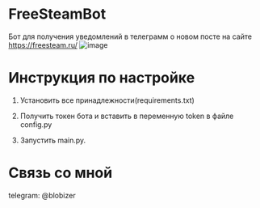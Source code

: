 # FreeSteamBot
Бот для получения уведомлений в телеграмм о новом посте на сайте https://freesteam.ru/
![image](https://user-images.githubusercontent.com/53018156/120108904-d2607700-c16f-11eb-9d9b-724d6dbdf5db.png)


# Инструкция по настройке
1. Установить все принадлежности(requirements.txt)

2. Получить токен бота и вставить в переменную token в файле config.py

3. Запустить main.py.





# Связь со мной
   telegram: @blobizer
